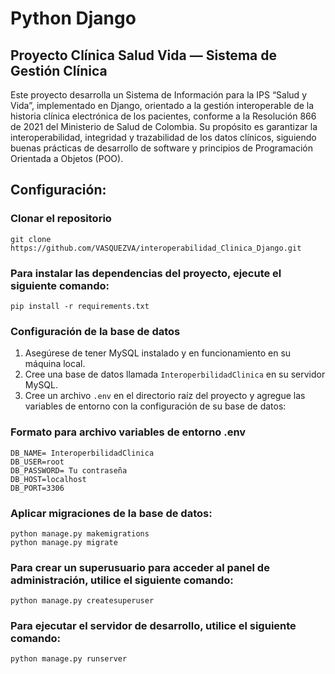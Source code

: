 # Python Django
## Proyecto Clínica Salud Vida — Sistema de Gestión Clínica
Este proyecto desarrolla un Sistema de Información para la IPS “Salud y Vida”, implementado en Django, orientado a la gestión interoperable de la historia clínica electrónica de los pacientes, conforme a la Resolución 866 de 2021 del Ministerio de Salud de Colombia.
Su propósito es garantizar la interoperabilidad, integridad y trazabilidad de los datos clínicos, siguiendo buenas prácticas de desarrollo de software y principios de Programación Orientada a Objetos (POO).

## Configuración:
### Clonar el repositorio
    git clone https://github.com/VASQUEZVA/interoperabilidad_Clinica_Django.git

### Para instalar las dependencias del proyecto, ejecute el siguiente comando:
    pip install -r requirements.txt

### Configuración de la base de datos
1. Asegúrese de tener MySQL instalado y en funcionamiento en su máquina local.
2. Cree una base de datos llamada `InteroperbilidadClinica` en su servidor MySQL.
3. Cree un archivo `.env` en el directorio raíz del proyecto y agregue las variables de entorno con la configuración de su base de datos:



###  Formato para archivo variables de entorno .env
    DB_NAME= InteroperbilidadClinica
    DB_USER=root
    DB_PASSWORD= Tu contraseña
    DB_HOST=localhost
    DB_PORT=3306
### Aplicar migraciones de la base de datos:

    python manage.py makemigrations
    python manage.py migrate


### Para crear un superusuario para acceder al panel de administración, utilice el siguiente comando:
    python manage.py createsuperuser

### Para ejecutar el servidor de desarrollo, utilice el siguiente comando:
    python manage.py runserver




